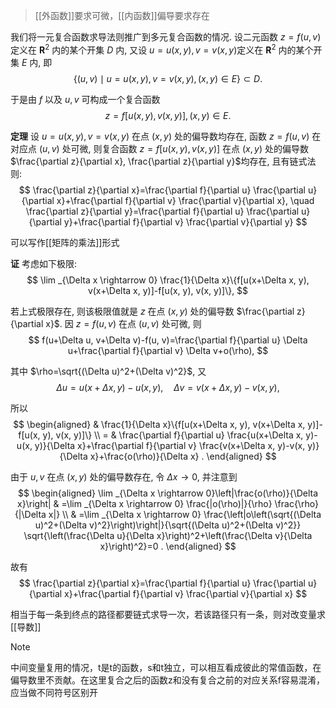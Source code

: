 > [[外函数]]要求可微，[[内函数]]偏导要求存在


我们将一元复合函数求导法则推广到多元复合函数的情况.
设二元函数 $z=f(u, v)$ 定义在 $\mathbf{R}^2$ 内的某个开集 $D$ 内, 又设 $u=u(x, y), v=v(x, y)$定义在 $\mathbf{R}^2$ 内的某个开集 $E$ 内, 即
$$
\{(u, v) \mid u=u(x, y), v=v(x, y),(x, y) \in E\} \subset D .
$$

于是由 $f$ 以及 $u, v$ 可构成一个复合函数
$$
z=f[u(x, y), v(x, y)],(x, y) \in E .
$$

**定理** 设 $u=u(x, y), v=v(x, y)$ 在点 $(x, y)$ 处的偏导数均存在, 函数 $z=f(u, v)$ 在对应点 $(u, v)$ 处可微, 则复合函数 $z=f[u(x, y), v(x, y)]$ 在点 $(x, y)$ 处的偏导数 $\frac{\partial z}{\partial x}, \frac{\partial z}{\partial y}$均存在, 且有链式法则:
$$
\frac{\partial z}{\partial x}=\frac{\partial f}{\partial u} \frac{\partial u}{\partial x}+\frac{\partial f}{\partial v} \frac{\partial v}{\partial x}, \quad \frac{\partial z}{\partial y}=\frac{\partial f}{\partial u} \frac{\partial u}{\partial y}+\frac{\partial f}{\partial v} \frac{\partial v}{\partial y}
$$


可以写作[[矩阵的乘法]]形式


**证** 考虑如下极限:
$$
\lim _{\Delta x \rightarrow 0} \frac{1}{\Delta x}\{f[u(x+\Delta x, y), v(x+\Delta x, y)]-f[u(x, y), v(x, y)]\},
$$

若上式极限存在, 则该极限值就是 $z$ 在点 $(x, y)$ 处的偏导数 $\frac{\partial z}{\partial x}$.
因 $z=f(u, v)$ 在点 $(u, v)$ 处可微, 则
$$
f(u+\Delta u, v+\Delta v)-f(u, v)=\frac{\partial f}{\partial u} \Delta u+\frac{\partial f}{\partial v} \Delta v+o(\rho),
$$

其中 $\rho=\sqrt{(\Delta u)^2+(\Delta v)^2}$, 又
$$
\Delta u=u(x+\Delta x, y)-u(x, y), \quad \Delta v=v(x+\Delta x, y)-v(x, y),
$$

所以
$$
\begin{aligned}
& \frac{1}{\Delta x}\{f[u(x+\Delta x, y), v(x+\Delta x, y)]-f[u(x, y), v(x, y)]\} \\
= & \frac{\partial f}{\partial u} \frac{u(x+\Delta x, y)-u(x, y)}{\Delta x}+\frac{\partial f}{\partial v} \frac{v(x+\Delta x, y)-v(x, y)}{\Delta x}+\frac{o(\rho)}{\Delta x} .
\end{aligned}
$$

由于 $u, v$ 在点 $(x, y)$ 处的偏导数存在, 令 $\Delta x \rightarrow 0$, 并注意到
$$
\begin{aligned}
\lim _{\Delta x \rightarrow 0}\left|\frac{o(\rho)}{\Delta x}\right| & =\lim _{\Delta x \rightarrow 0} \frac{|o(\rho)|}{\rho} \frac{\rho}{|\Delta x|} \\
& =\lim _{\Delta x \rightarrow 0} \frac{\left|o\left(\sqrt{(\Delta u)^2+(\Delta v)^2}\right)\right|}{\sqrt{(\Delta u)^2+(\Delta v)^2}} \sqrt{\left(\frac{\Delta u}{\Delta x}\right)^2+\left(\frac{\Delta v}{\Delta x}\right)^2}=0 .
\end{aligned}
$$

故有
$$
\frac{\partial z}{\partial x}=\frac{\partial f}{\partial u} \frac{\partial u}{\partial x}+\frac{\partial f}{\partial v} \frac{\partial v}{\partial x}
$$


相当于每一条到终点的路径都要链式求导一次，若该路径只有一条，则对改变量求[[导数]]




> [!NOTE]
> 
> 中间变量复用的情况，t是t的函数，s和t独立，可以相互看成彼此的常值函数，在偏导数里不贡献。在这里复合之后的函数z和没有复合之前的对应关系f容易混淆，应当做不同符号区别开

